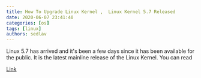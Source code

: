 ```yaml
---
title: How To Upgrade Linux Kernel ,  Linux Kernel 5.7 Released 
date: 2020-06-07 23:41:40
categories: [os]
tags: [linux]
authors: sedlav
---
```


Linux 5.7 has arrived and it's been a few days since it has been available for the public. It is the latest mainline release of the Linux Kernel. You can read

[Link](https://itsubuntu.com/how-to-upgrade-linux-kernel/)
